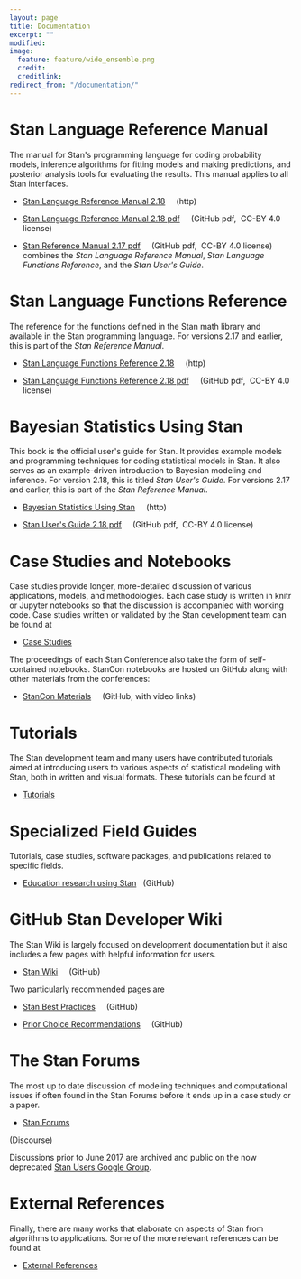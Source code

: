 ```yaml
---
layout: page
title: Documentation
excerpt: ""
modified:
image:
  feature: feature/wide_ensemble.png
  credit:
  creditlink:
redirect_from: "/documentation/"
---
```


# Stan Language Reference Manual

The manual for Stan's programming language for coding probability models,
inference algorithms for fitting models and making predictions,
and posterior analysis tools for evaluating the results.
This manual applies to all Stan interfaces.

* [Stan Language Reference Manual 2.18](/docs/2_18/reference-manual/index.html)
<span class="note">&nbsp; &nbsp; (http)</span>

 
* [Stan Language Reference Manual 2.18 pdf](https://github.com/stan-dev/stan/releases/download/v2.18.0/reference-manual-2.18.0.pdf)
<span class="note">&nbsp; &nbsp; (GitHub pdf,&nbsp; CC-BY 4.0 license)</span>


* [Stan Reference Manual 2.17 pdf](https://github.com/stan-dev/stan/releases/download/v2.17.1/stan-reference-2.17.1.pdf)
<span class="note">&nbsp; &nbsp; (GitHub pdf,&nbsp; CC-BY 4.0 license)</span>
<br>combines the _Stan Language Reference Manual_, _Stan Language Functions Reference_, and the _Stan User's Guide_.


# Stan Language Functions Reference

The reference for the functions defined in the Stan math
library and available in the Stan programming language.
For versions 2.17 and earlier, this is part of the _Stan Reference Manual_.

* [Stan Language Functions Reference 2.18](/docs/2_18/functions-reference/index.html)
<span class="note">&nbsp; &nbsp; (http)</span>

* [Stan Language Functions Reference 2.18 pdf](https://github.com/stan-dev/stan/releases/download/v2.18.0/functions-reference-2.18.0.pdf)
<span class="note">&nbsp; &nbsp; (GitHub pdf,&nbsp; CC-BY 4.0 license)</span>

# Bayesian Statistics Using Stan

This book is the official user's guide for Stan.  It provides example
models and programming techniques for coding statistical models in Stan.
It also serves as an example-driven introduction to Bayesian modeling
and inference.
For version 2.18, this is titled _Stan User's Guide_.
For versions 2.17 and earlier, this is part of the _Stan Reference Manual_.

* [Bayesian Statistics Using Stan](/docs/bayes-stats-stan/index.html)
<span class="note">&nbsp; &nbsp; (http)</span>

* [Stan User's Guide 2.18 pdf](https://github.com/stan-dev/stan/releases/download/v2.18.0/users-guide-2.18.0.pdf)
<span class="note">&nbsp; &nbsp; (GitHub pdf,&nbsp; CC-BY 4.0 license)</span>

# Case Studies and Notebooks

Case studies provide longer, more-detailed discussion of various
applications, models, and methodologies.  Each case study is written
in knitr or Jupyter notebooks so that the discussion is accompanied
with working code.  Case studies written or validated by the Stan
development team can be found at

* <p><a href="/users/documentation/case-studies.html">
  Case Studies</a></p>

The proceedings of each Stan Conference also take the form of
self-contained notebooks. StanCon notebooks are hosted on GitHub 
along with other materials from the conferences:

* <p><a href="https://github.com/stan-dev/stancon_talks">
  StanCon Materials</a> &nbsp; &nbsp; <span class="note">(GitHub, with video links)</span></p>
  
# Tutorials

The Stan development team and many users have contributed tutorials aimed at introducing users to various aspects of statistical modeling with Stan, both
in written and visual formats.  These tutorials can be found at

* <p><a href="/users/documentation/tutorials.html">Tutorials</a></p>
 
# Specialized Field Guides

Tutorials, case studies, software packages, and publications related to
specific fields.

* <p>
  <a href="https://education-stan.github.io">Education
    research using Stan</a>
  &nbsp; <span class="note">(GitHub)</span>
  </p>

# GitHub Stan Developer Wiki

The Stan Wiki is largely focused on development documentation but it also
includes a few pages with helpful information for users.

* <p>
  <a href="https://github.com/stan-dev/stan/wiki">Stan Wiki</a> &nbsp; &nbsp; <span class="note">(GitHub)</span>
  </p>

Two particularly recommended pages are

* <p>
  <a href="https://github.com/stan-dev/stan/wiki/Stan-Best-Practices">
  Stan Best Practices</a> &nbsp; &nbsp; <span class="note">(GitHub)</span>
  </p>

* <p>
  <a href="https://github.com/stan-dev/stan/wiki/Prior-Choice-Recommendations">
  Prior Choice Recommendations</a> &nbsp; &nbsp; <span class="note">(GitHub)</span>
  </p>

# The Stan Forums

The most up to date discussion of modeling techniques and computational
issues if often found in the Stan Forums before it ends up in a case study
or a paper.

* <p><a href="http://discourse.mc-stan.org/">Stan Forums</a>
<span class="note">(Discourse)</span></p>

Discussions prior to June 2017 are archived and public on the now deprecated
<a href="https://groups.google.com/forum/?fromgroups#!forum/stan-users">Stan Users Google Group</a>.

# External References

Finally, there are many works that elaborate on aspects of Stan from
algorithms to applications.  Some of the more relevant references can be
found at

* <p><a href="/users/documentation/external.html">External References</a></p>
